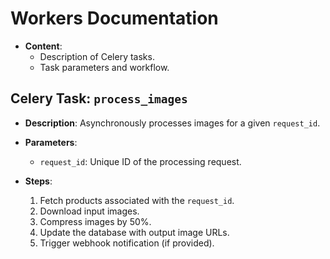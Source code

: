 # Workers Documentation

- **Content**:
  - Description of Celery tasks.
  - Task parameters and workflow.


## Celery Task: `process_images`
- **Description**: Asynchronously processes images for a given `request_id`.
- **Parameters**:
  - `request_id`: Unique ID of the processing request.


- **Steps**:
  1. Fetch products associated with the `request_id`.
  2. Download input images.
  3. Compress images by 50%.
  4. Update the database with output image URLs.
  5. Trigger webhook notification (if provided).